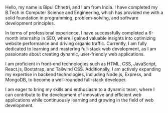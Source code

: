 Hello, my name is Bipul Chhetri, and I am from India. I have completed my B.Tech in Computer Science and Engineering, which has provided me with a solid foundation in programming, problem-solving, and software development principles.  

In terms of professional experience, I have successfully completed a 6-month internship in SEO, where I gained valuable insights into optimizing website performance and driving organic traffic. Currently, I am fully dedicated to learning and mastering full-stack web development, as I am passionate about creating dynamic, user-friendly web applications.  

I am proficient in front-end technologies such as HTML, CSS, JavaScript, React.js, Bootstrap, and Tailwind CSS. Additionally, I am actively expanding my expertise in backend technologies, including Node.js, Express, and MongoDB, to become a well-rounded full-stack developer.  

I am eager to bring my skills and enthusiasm to a dynamic team, where I can contribute to the development of innovative and efficient web applications while continuously learning and growing in the field of web development.
